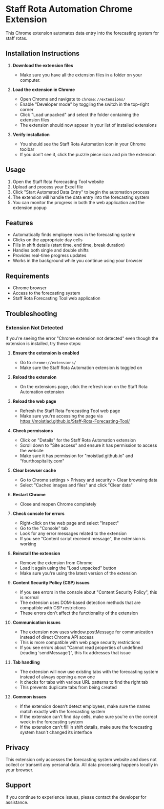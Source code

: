 # Staff Rota Automation Chrome Extension

This Chrome extension automates data entry into the forecasting system for staff rotas.

## Installation Instructions

1. **Download the extension files**
   - Make sure you have all the extension files in a folder on your computer.

2. **Load the extension in Chrome**
   - Open Chrome and navigate to `chrome://extensions/`
   - Enable "Developer mode" by toggling the switch in the top-right corner
   - Click "Load unpacked" and select the folder containing the extension files
   - The extension should now appear in your list of installed extensions

3. **Verify installation**
   - You should see the Staff Rota Automation icon in your Chrome toolbar
   - If you don't see it, click the puzzle piece icon and pin the extension

## Usage

1. Open the Staff Rota Forecasting Tool website
2. Upload and process your Excel file
3. Click "Start Automated Data Entry" to begin the automation process
4. The extension will handle the data entry into the forecasting system
5. You can monitor the progress in both the web application and the extension popup

## Features

- Automatically finds employee rows in the forecasting system
- Clicks on the appropriate day cells
- Fills in shift details (start time, end time, break duration)
- Handles both single and double shifts
- Provides real-time progress updates
- Works in the background while you continue using your browser

## Requirements

- Chrome browser
- Access to the forecasting system
- Staff Rota Forecasting Tool web application

## Troubleshooting

### Extension Not Detected

If you're seeing the error "Chrome extension not detected" even though the extension is installed, try these steps:

1. **Ensure the extension is enabled**
   - Go to `chrome://extensions/`
   - Make sure the Staff Rota Automation extension is toggled on

2. **Reload the extension**
   - On the extensions page, click the refresh icon on the Staff Rota Automation extension

3. **Reload the web page**
   - Refresh the Staff Rota Forecasting Tool web page
   - Make sure you're accessing the page via https://moistlad.github.io/Staff-Rota-Forecasting-Tool/

4. **Check permissions**
   - Click on "Details" for the Staff Rota Automation extension
   - Scroll down to "Site access" and ensure it has permission to access the website
   - Make sure it has permission for "moistlad.github.io" and "fourthospitality.com"

5. **Clear browser cache**
   - Go to Chrome settings > Privacy and security > Clear browsing data
   - Select "Cached images and files" and click "Clear data"

6. **Restart Chrome**
   - Close and reopen Chrome completely

7. **Check console for errors**
   - Right-click on the web page and select "Inspect"
   - Go to the "Console" tab
   - Look for any error messages related to the extension
   - If you see "Content script received message", the extension is working

8. **Reinstall the extension**
   - Remove the extension from Chrome
   - Load it again using the "Load unpacked" button
   - Make sure you're using the latest version of the extension

9. **Content Security Policy (CSP) issues**
   - If you see errors in the console about "Content Security Policy", this is normal
   - The extension uses DOM-based detection methods that are compatible with CSP restrictions
   - These errors don't affect the functionality of the extension

10. **Communication issues**
    - The extension now uses window.postMessage for communication instead of direct Chrome API access
    - This is more compatible with web page security restrictions
    - If you see errors about "Cannot read properties of undefined (reading 'sendMessage')", this fix addresses that issue
    
11. **Tab handling**
    - The extension will now use existing tabs with the forecasting system instead of always opening a new one
    - It checks for tabs with various URL patterns to find the right tab
    - This prevents duplicate tabs from being created

12. **Common issues**
    - If the extension doesn't detect employees, make sure the names match exactly with the forecasting system
    - If the extension can't find day cells, make sure you're on the correct week in the forecasting system
    - If the extension can't fill in shift details, make sure the forecasting system hasn't changed its interface

## Privacy

This extension only accesses the forecasting system website and does not collect or transmit any personal data. All data processing happens locally in your browser.

## Support

If you continue to experience issues, please contact the developer for assistance.
